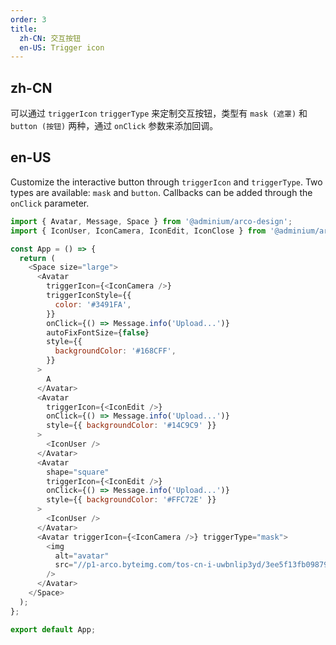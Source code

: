```yaml
---
order: 3
title:
  zh-CN: 交互按钮
  en-US: Trigger icon
---
```


## zh-CN

可以通过 `triggerIcon` `triggerType` 来定制交互按钮，类型有 `mask (遮罩)` 和 `button (按钮)` 两种，通过 `onClick` 参数来添加回调。

## en-US

Customize the interactive button through `triggerIcon` and `triggerType`. Two types are available: `mask` and `button`. Callbacks can be added through the `onClick` parameter.

```js
import { Avatar, Message, Space } from '@adminium/arco-design';
import { IconUser, IconCamera, IconEdit, IconClose } from '@adminium/arco-design/icon';

const App = () => {
  return (
    <Space size="large">
      <Avatar
        triggerIcon={<IconCamera />}
        triggerIconStyle={{
          color: '#3491FA',
        }}
        onClick={() => Message.info('Upload...')}
        autoFixFontSize={false}
        style={{
          backgroundColor: '#168CFF',
        }}
      >
        A
      </Avatar>
      <Avatar
        triggerIcon={<IconEdit />}
        onClick={() => Message.info('Upload...')}
        style={{ backgroundColor: '#14C9C9' }}
      >
        <IconUser />
      </Avatar>
      <Avatar
        shape="square"
        triggerIcon={<IconEdit />}
        onClick={() => Message.info('Upload...')}
        style={{ backgroundColor: '#FFC72E' }}
      >
        <IconUser />
      </Avatar>
      <Avatar triggerIcon={<IconCamera />} triggerType="mask">
        <img
          alt="avatar"
          src="//p1-arco.byteimg.com/tos-cn-i-uwbnlip3yd/3ee5f13fb09879ecb5185e440cef6eb9.png~tplv-uwbnlip3yd-webp.webp"
        />
      </Avatar>
    </Space>
  );
};

export default App;
```
